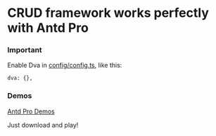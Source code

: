 # CRUD framework works perfectly with Antd Pro

### Important

Enable Dva in [config/config.ts](https://github.com/rooseve/stand-admin-antdpro-demo/blob/main/config/config.ts), like this:

```
dva: {},
```

### Demos

[Antd Pro Demos](https://github.com/rooseve/stand-admin-antdpro-demo)

Just download and play!
